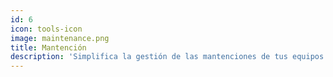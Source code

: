 ```yaml
---
id: 6
icon: tools-icon
image: maintenance.png
title: Mantención
description: 'Simplifica la gestión de las mantenciones de tus equipos: programa mantenciones periódicas, registra mantenciones correctivas, y visualiza el progreso de la ejecución de estos trabajos.'
---
```

